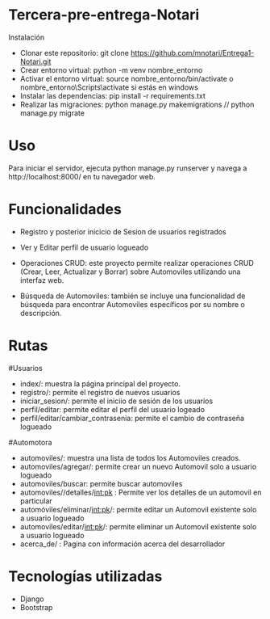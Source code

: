 # Tercera-pre-entrega-Notari

Instalación
* Clonar este repositorio: git clone https://github.com/mnotari/Entrega1-Notari.git
* Crear entorno virtual: python -m venv nombre_entorno
* Activar el entorno virtual: source nombre_entorno/bin/activate o nombre_entorno\Scripts\activate si estás en windows
* Instalar las dependencias: pip install -r requirements.txt
* Realizar las migraciones: python manage.py makemigrations // python manage.py migrate

# Uso
Para iniciar el servidor, ejecuta python manage.py runserver y navega a http://localhost:8000/ en tu navegador web.

# Funcionalidades
* Registro y posterior inicicio de Sesion de usuarios registrados
* Ver y Editar perfil de usuario logueado
* Operaciones CRUD: este proyecto permite realizar operaciones CRUD (Crear, Leer, Actualizar y Borrar) sobre Automoviles utilizando una interfaz web.

* Búsqueda de Automoviles: también se incluye una funcionalidad de búsqueda para encontrar Automoviles específicos por su nombre o descripción.

# Rutas

#Usuarios
* index/: muestra la página principal del proyecto.
* registro/: permite el registro de nuevos usuarios
* iniciar_sesion/: permite el iniciio de sesión de los usuarios
* perfil/editar: permite editar el perfil del usuario logeado
* perfil/editar/cambiar_contrasenia: permite el cambio de contraseña logueado

#Automotora
* automoviles/: muestra una lista de todos los Automoviles creados.
* automoviles/agregar/: permite crear un nuevo Automovil solo a usuario logueado
* automoviles/buscar: permite buscar automoviles
* automoviles//detalles/<int:pk> : Permite ver los detalles de un automovil en particular
* automóviles/eliminar/<int:pk>/: permite editar un Automovil existente solo a usuario logueado
* automoviles/editar/<int:pk>/: permite eliminar un Automovil existente solo a usuario logueado
* acerca_de/ : Pagina con información acerca del desarrollador

# Tecnologías utilizadas
* Django
* Bootstrap
